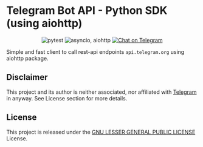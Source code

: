 # Telegram Bot API - Python SDK (using aiohttp)

<p align="center">
<img src="https://img.shields.io/badge/tests-pytest-orange?style=for-the-badge" alt="pytest"/>
<img src="https://img.shields.io/badge/async-asyncio, aiohttp-green?style=for-the-badge" alt="asyncio, aiohttp"/>
<a href="https://t.me/herr_horror"><img src="https://img.shields.io/badge/Chat-on%20Telegram-2CA5E0.svg?logo=telegram&style=for-the-badge" alt="Chat on Telegram"/></a>

</p>


Simple and fast client to call rest-api endpoints `api.telegram.org` using aiohttp package.  

## Disclaimer

This project and its author is neither associated, nor affiliated with [Telegram](https://telegram.org/) in anyway.
See License section for more details.



## License

This project is released under the [GNU LESSER GENERAL PUBLIC LICENSE][link-license] License.

[link-author]: https://github.com/DmitriyKalekin
[link-repo]: https://github.com/DmitriyKalekin/telegram-bot-api
[link-issues]: https://github.com/DmitriyKalekin/telegram-bot-api/issues
[link-contributors]: https://github.com/DmitriyKalekin/telegram-bot-api/contributors
[link-docs]: https://telegram-bot-api.readme.io/docs
[link-license]: https://github.com/DmitriyKalekin/telegram-bot-api/blob/main/LICENSE
[link-jetbrains]: https://www.jetbrains.com/?from=telegram-bot-sdk
[link-telegram-bot-api]: https://core.telegram.org/bots
[link-awesome-telegram-bots]: https://github.com/telegram-bot-sdk/awesome-telegram-bots
